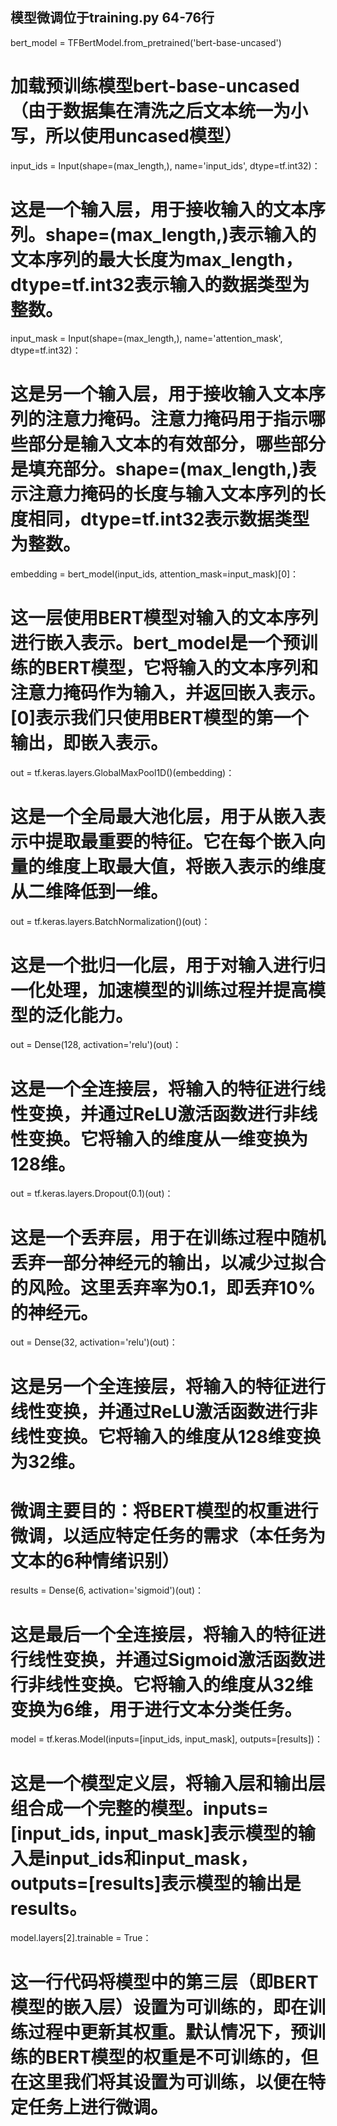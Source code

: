 ## 模型微调位于training.py 64-76行

bert_model = TFBertModel.from_pretrained('bert-base-uncased')
# 加载预训练模型bert-base-uncased（由于数据集在清洗之后文本统一为小写，所以使用uncased模型）

input_ids = Input(shape=(max_length,), name='input_ids', dtype=tf.int32)：
# 这是一个输入层，用于接收输入的文本序列。shape=(max_length,)表示输入的文本序列的最大长度为max_length，dtype=tf.int32表示输入的数据类型为整数。

input_mask = Input(shape=(max_length,), name='attention_mask', dtype=tf.int32)：
# 这是另一个输入层，用于接收输入文本序列的注意力掩码。注意力掩码用于指示哪些部分是输入文本的有效部分，哪些部分是填充部分。shape=(max_length,)表示注意力掩码的长度与输入文本序列的长度相同，dtype=tf.int32表示数据类型为整数。

embedding = bert_model(input_ids, attention_mask=input_mask)[0]：
# 这一层使用BERT模型对输入的文本序列进行嵌入表示。bert_model是一个预训练的BERT模型，它将输入的文本序列和注意力掩码作为输入，并返回嵌入表示。[0]表示我们只使用BERT模型的第一个输出，即嵌入表示。

out = tf.keras.layers.GlobalMaxPool1D()(embedding)：
# 这是一个全局最大池化层，用于从嵌入表示中提取最重要的特征。它在每个嵌入向量的维度上取最大值，将嵌入表示的维度从二维降低到一维。

out = tf.keras.layers.BatchNormalization()(out)：
# 这是一个批归一化层，用于对输入进行归一化处理，加速模型的训练过程并提高模型的泛化能力。

out = Dense(128, activation='relu')(out)：
# 这是一个全连接层，将输入的特征进行线性变换，并通过ReLU激活函数进行非线性变换。它将输入的维度从一维变换为128维。

out = tf.keras.layers.Dropout(0.1)(out)：
# 这是一个丢弃层，用于在训练过程中随机丢弃一部分神经元的输出，以减少过拟合的风险。这里丢弃率为0.1，即丢弃10%的神经元。

out = Dense(32, activation='relu')(out)：
# 这是另一个全连接层，将输入的特征进行线性变换，并通过ReLU激活函数进行非线性变换。它将输入的维度从128维变换为32维。

# 微调主要目的：将BERT模型的权重进行微调，以适应特定任务的需求（本任务为文本的6种情绪识别）
results = Dense(6, activation='sigmoid')(out)：
# 这是最后一个全连接层，将输入的特征进行线性变换，并通过Sigmoid激活函数进行非线性变换。它将输入的维度从32维变换为6维，用于进行文本分类任务。

model = tf.keras.Model(inputs=[input_ids, input_mask], outputs=[results])：
# 这是一个模型定义层，将输入层和输出层组合成一个完整的模型。inputs=[input_ids, input_mask]表示模型的输入是input_ids和input_mask，outputs=[results]表示模型的输出是results。

model.layers[2].trainable = True：
# 这一行代码将模型中的第三层（即BERT模型的嵌入层）设置为可训练的，即在训练过程中更新其权重。默认情况下，预训练的BERT模型的权重是不可训练的，但在这里我们将其设置为可训练，以便在特定任务上进行微调。